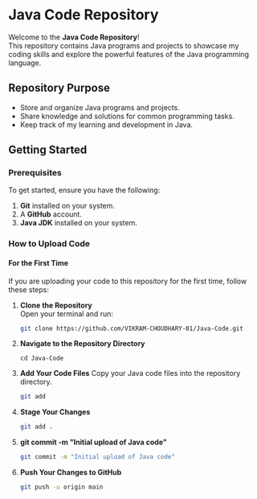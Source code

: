# Java Code Repository

Welcome to the **Java Code Repository**!  
This repository contains Java programs and projects to showcase my coding skills and explore the powerful features of the Java programming language.

## Repository Purpose
- Store and organize Java programs and projects.
- Share knowledge and solutions for common programming tasks.
- Keep track of my learning and development in Java.

## Getting Started

### Prerequisites
To get started, ensure you have the following:
1. **Git** installed on your system.
2. A **GitHub** account.
3. **Java JDK** installed on your system.

### How to Upload Code

#### For the First Time
If you are uploading your code to this repository for the first time, follow these steps:

1. **Clone the Repository**  
   Open your terminal and run:
   ```bash
   git clone https://github.com/VIKRAM-CHOUDHARY-01/Java-Code.git

2. **Navigate to the Repository Directory**
   ```
   cd Java-Code
   ```
3. **Add Your Code Files**
Copy your Java code files into the repository directory.
   ```bash
   git add

4. **Stage Your Changes**
   ```bash
   git add .
5. **git commit -m "Initial upload of Java code"**
   ```bash
   git commit -m "Initial upload of Java code"
6. **Push Your Changes to GitHub**
   ```bash
   git push -u origin main




